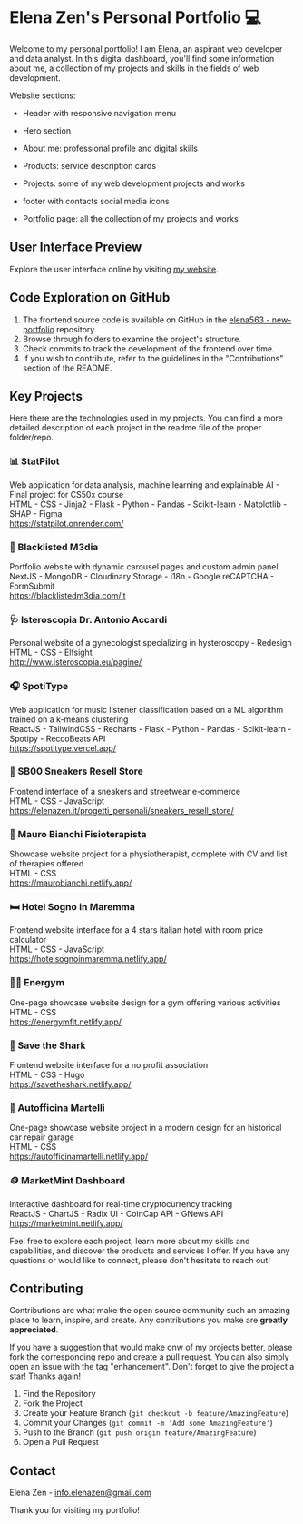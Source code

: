 # Elena Zen's Personal Portfolio 💻

Welcome to my personal portfolio! I am Elena, an aspirant web developer and data analyst. In this digital dashboard, you'll find some information about me, a collection of my projects and skills in the fields of web development. 

Website sections:
- Header with responsive navigation menu
- Hero section
- About me: professional profile and digital skills
- Products: service description cards 
- Projects: some of my web development projects and works
- footer with contacts social media icons

- Portfolio page: all the collection of my projects and works

## User Interface Preview

Explore the user interface online by visiting [my website](https://elenazen.it/).

## Code Exploration on GitHub

1. The frontend source code is available on GitHub in the [elena563 - new-portfolio](https://github.com/elena563/new-portfolio/tree/main) repository.
2. Browse through folders to examine the project's structure.
3. Check commits to track the development of the frontend over time.
4. If you wish to contribute, refer to the guidelines in the "Contributions" section of the README.

## Key Projects
Here there are the technologies used in my projects. You can find a more detailed description of each project in the readme file of the proper folder/repo.

### 📊 StatPilot
Web application for data analysis, machine learning and explainable AI - Final project for CS50x course  
HTML - CSS - Jinja2 - Flask - Python - Pandas - Scikit-learn - Matplotlib - SHAP - Figma  
https://statpilot.onrender.com/

### 📸 Blacklisted M3dia
Portfolio website with dynamic carousel pages and custom admin panel  
NextJS - MongoDB - Cloudinary Storage - i18n - Google reCAPTCHA - FormSubmit  
https://blacklistedm3dia.com/it

### 🩺 Isteroscopia Dr. Antonio Accardi
Personal website of a gynecologist specializing in hysteroscopy - Redesign  
HTML - CSS - Elfsight  
http://www.isteroscopia.eu/pagine/

### 🎧 SpotiType
Web application for music listener classification based on a ML algorithm trained on a k-means clustering  
ReactJS - TailwindCSS - Recharts - Flask - Python - Pandas - Scikit-learn - Spotipy - ReccoBeats API  
https://spotitype.vercel.app/

### 👟 SB00 Sneakers Resell Store
Frontend interface of a sneakers and streetwear e-commerce  
HTML - CSS - JavaScript  
https://elenazen.it/progetti_personali/sneakers_resell_store/

### 🦴 Mauro Bianchi Fisioterapista
Showcase website project for a physiotherapist, complete with CV and list of therapies offered  
HTML - CSS  
https://maurobianchi.netlify.app/

### 🛏️ Hotel Sogno in Maremma
Frontend website interface for a 4 stars italian hotel with room price calculator  
HTML - CSS - JavaScript  
https://hotelsognoinmaremma.netlify.app/

### 💪🏼 Energym
One-page showcase website design for a gym offering various activities  
HTML - CSS  
https://energymfit.netlify.app/

### 🦈 Save the Shark
Frontend website interface for a no profit association  
HTML - CSS - Hugo  
https://savetheshark.netlify.app/

### 🔧 Autofficina Martelli
One-page showcase website project in a modern design for an historical car repair garage  
HTML - CSS  
https://autofficinamartelli.netlify.app/

### 🪙 MarketMint Dashboard
Interactive dashboard for real-time cryptocurrency tracking  
ReactJS - ChartJS - Radix UI - CoinCap API - GNews API  
https://marketmint.netlify.app/  

Feel free to explore each project, learn more about my skills and capabilities, and discover the products and services I offer. If you have any questions or would like to connect, please don't hesitate to reach out!


## Contributing

Contributions are what make the open source community such an amazing place to learn, inspire, and create. Any contributions you make are **greatly appreciated**.  
  
If you have a suggestion that would make onw of my projects better, please fork the corresponding repo and create a pull request. You can also simply open an issue with the tag "enhancement".
Don't forget to give the project a star! Thanks again!

1. Find the Repository
2. Fork the Project
3. Create your Feature Branch (`git checkout -b feature/AmazingFeature`)
4. Commit your Changes (`git commit -m 'Add some AmazingFeature'`)
5. Push to the Branch (`git push origin feature/AmazingFeature`)
6. Open a Pull Request


## Contact

Elena Zen - info.elenazen@gmail.com

Thank you for visiting my portfolio!
